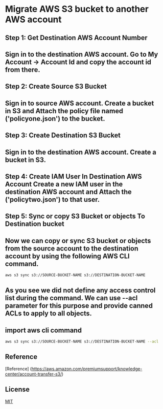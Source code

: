  # Migrate AWS S3 bucket to another AWS account


## Step 1: Get Destination AWS Account Number


## Sign in to the destination AWS account. Go to My Account → Account Id and copy the account id from there.

 
## Step 2: Create Source S3 Bucket
 

## Sign in to source AWS account. Create a bucket in S3 and Attach the policy file named ('policyone.json') to the bucket.



## Step 3: Create Destination S3 Bucket


## Sign in to the destination AWS account. Create a bucket in S3.



## Step 4: Create IAM User In Destination AWS Account Create a new IAM user in the destination AWS account and Attach the ('policytwo.json') to that user.



## Step 5: Sync or copy S3 Bucket or objects To Destination bucket



## Now we can copy or sync S3 bucket or objects from the source account to the destination account by using the following AWS CLI command. 


```bash
aws s3 sync s3://SOURCE-BUCKET-NAME s3://DESTINATION-BUCKET-NAME   
```  



## As you see we did not define any access control list during the command. We can use --acl parameter for this purpose and provide canned ACLs to apply to all objects.
 
 
## import aws cli command

```bash
aws s3 sync s3://SOURCE-BUCKET-NAME s3://DESTINATION-BUCKET-NAME --acl public-read   
```


## Reference
[Reference] (https://aws.amazon.com/premiumsupport/knowledge-center/account-transfer-s3/)



## License
[MIT](https://choosealicense.com/licenses/mit/)
